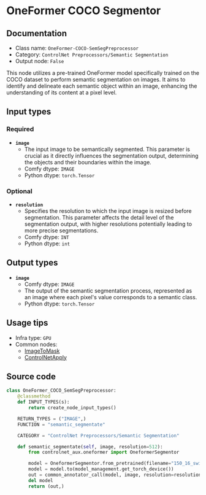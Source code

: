 # OneFormer COCO Segmentor
## Documentation
- Class name: `OneFormer-COCO-SemSegPreprocessor`
- Category: `ControlNet Preprocessors/Semantic Segmentation`
- Output node: `False`

This node utilizes a pre-trained OneFormer model specifically trained on the COCO dataset to perform semantic segmentation on images. It aims to identify and delineate each semantic object within an image, enhancing the understanding of its content at a pixel level.
## Input types
### Required
- **`image`**
    - The input image to be semantically segmented. This parameter is crucial as it directly influences the segmentation output, determining the objects and their boundaries within the image.
    - Comfy dtype: `IMAGE`
    - Python dtype: `torch.Tensor`
### Optional
- **`resolution`**
    - Specifies the resolution to which the input image is resized before segmentation. This parameter affects the detail level of the segmentation output, with higher resolutions potentially leading to more precise segmentations.
    - Comfy dtype: `INT`
    - Python dtype: `int`
## Output types
- **`image`**
    - Comfy dtype: `IMAGE`
    - The output of the semantic segmentation process, represented as an image where each pixel's value corresponds to a semantic class.
    - Python dtype: `torch.Tensor`
## Usage tips
- Infra type: `GPU`
- Common nodes:
    - [ImageToMask](../../Comfy/Nodes/ImageToMask.md)
    - [ControlNetApply](../../Comfy/Nodes/ControlNetApply.md)



## Source code
```python
class OneFormer_COCO_SemSegPreprocessor:
    @classmethod
    def INPUT_TYPES(s):
        return create_node_input_types()

    RETURN_TYPES = ("IMAGE",)
    FUNCTION = "semantic_segmentate"

    CATEGORY = "ControlNet Preprocessors/Semantic Segmentation"

    def semantic_segmentate(self, image, resolution=512):
        from controlnet_aux.oneformer import OneformerSegmentor

        model = OneformerSegmentor.from_pretrained(filename="150_16_swin_l_oneformer_coco_100ep.pth")
        model = model.to(model_management.get_torch_device())
        out = common_annotator_call(model, image, resolution=resolution)
        del model
        return (out,)

```
